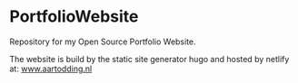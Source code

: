 # PortfolioWebsite

Repository for my Open Source Portfolio Website.

The website is build by the static site generator hugo and hosted by netlify at: www.aartodding.nl
